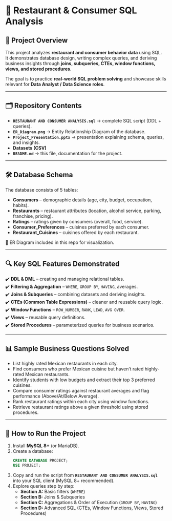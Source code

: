 # 🍴 Restaurant & Consumer SQL Analysis

## 📌 Project Overview
This project analyzes **restaurant and consumer behavior data** using SQL.  
It demonstrates database design, writing complex queries, and deriving business insights through **joins, subqueries, CTEs, window functions, views, and stored procedures**.  

The goal is to practice **real-world SQL problem solving** and showcase skills relevant for **Data Analyst / Data Science roles**.

---

## 🗂 Repository Contents
- **`RESTAURANT AND CONSUMER ANALYSIS.sql`** → complete SQL script (DDL + queries).  
- **`ER_Diagram.png`** → Entity Relationship Diagram of the database.  
- **`Project_Presentation.pptx`** → presentation explaining schema, queries, and insights.  
- **Datasets (CSV)**  
- **`README.md`** → this file, documentation for the project.  

---

## 🛠 Database Schema
The database consists of 5 tables:

- **Consumers** – demographic details (age, city, budget, occupation, habits).  
- **Restaurants** – restaurant attributes (location, alcohol service, parking, franchise, pricing).  
- **Ratings** – ratings given by consumers (overall, food, service).  
- **Consumer_Preferences** – cuisines preferred by each consumer.  
- **Restaurant_Cuisines** – cuisines offered by each restaurant.  

📌 ER Diagram included in this repo for visualization.  

---

## 🔍 Key SQL Features Demonstrated
✔️ **DDL & DML** – creating and managing relational tables.  
✔️ **Filtering & Aggregation** – `WHERE`, `GROUP BY`, `HAVING`, averages.  
✔️ **Joins & Subqueries** – combining datasets and deriving insights.  
✔️ **CTEs (Common Table Expressions)** – cleaner and reusable query logic.  
✔️ **Window Functions** – `ROW_NUMBER`, `RANK`, `LEAD`, `AVG OVER`.  
✔️ **Views** – reusable query definitions.  
✔️ **Stored Procedures** – parameterized queries for business scenarios.  

---

## 📊 Sample Business Questions Solved
- List highly rated Mexican restaurants in each city.  
- Find consumers who prefer Mexican cuisine but haven’t rated highly-rated Mexican restaurants.  
- Identify students with low budgets and extract their top 3 preferred cuisines.  
- Compare consumer ratings against restaurant averages and flag performance (Above/At/Below Average).  
- Rank restaurant ratings within each city using window functions.  
- Retrieve restaurant ratings above a given threshold using stored procedures.  

---

## 🚀 How to Run the Project
1. Install **MySQL 8+** (or MariaDB).  
2. Create a database:  
   ```sql
   CREATE DATABASE PROJECT;
   USE PROJECT;
3. Copy and run the script from **`RESTAURANT AND CONSUMER ANALYSIS.sql`** into your SQL client (MySQL 8+ recommended).
4. Explore queries step by step:
   - **Section A:** Basic filters (`WHERE`)
   - **Section B:** Joins & Subqueries
   - **Section C:** Aggregations & Order of Execution (`GROUP BY`, `HAVING`)
   - **Section D:** Advanced SQL (CTEs, Window Functions, Views, Stored Procedures)
   
